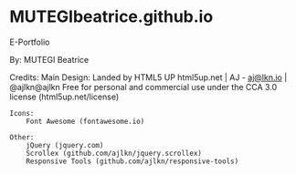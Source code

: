 # MUTEGIbeatrice.github.io
E-Portfolio

By: MUTEGI Beatrice

Credits:
	Main Design:
		Landed by HTML5 UP
		html5up.net | AJ - aj@lkn.io | @ajlkn@ajlkn
		Free for personal and commercial use under the CCA 3.0 license (html5up.net/license)

	Icons:
		Font Awesome (fontawesome.io)

	Other:
		jQuery (jquery.com)
		Scrollex (github.com/ajlkn/jquery.scrollex)
		Responsive Tools (github.com/ajlkn/responsive-tools)
